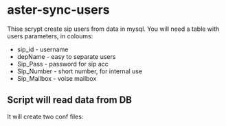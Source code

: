 # aster-sync-users
Thise scrypt create sip users from data in mysql.
You will need a table with users parameters, in coloums:
  * sip_id - username
  * depName - easy to separate users
  * Sip_Pass - password for sip acc
  * Sip_Number - short number, for internal use
  * Sip_Mailbox - voise mailbox
  
  ## Script will read data from DB
  It will create two conf files:
  
